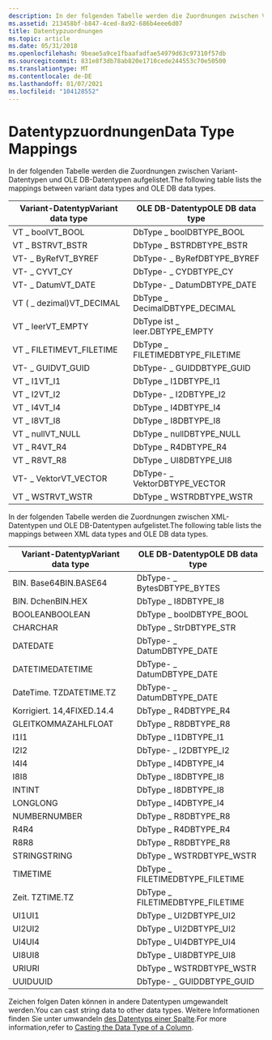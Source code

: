 ```yaml
---
description: In der folgenden Tabelle werden die Zuordnungen zwischen Variant-Datentypen und OLE DB-Datentypen aufgelistet.
ms.assetid: 213458bf-b847-4ced-8a92-686b4eee6d07
title: Datentypzuordnungen
ms.topic: article
ms.date: 05/31/2018
ms.openlocfilehash: 9beae5a9ce1fbaafadfae54979d63c97310f57db
ms.sourcegitcommit: 831e8f3db78ab820e1710cede244553c70e50500
ms.translationtype: MT
ms.contentlocale: de-DE
ms.lasthandoff: 01/07/2021
ms.locfileid: "104128552"
---
```

# <a name="data-type-mappings"></a><span data-ttu-id="f908a-103">Datentypzuordnungen</span><span class="sxs-lookup"><span data-stu-id="f908a-103">Data Type Mappings</span></span>

<span data-ttu-id="f908a-104">In der folgenden Tabelle werden die Zuordnungen zwischen Variant-Datentypen und OLE DB-Datentypen aufgelistet.</span><span class="sxs-lookup"><span data-stu-id="f908a-104">The following table lists the mappings between variant data types and OLE DB data types.</span></span>




| <span data-ttu-id="f908a-105">Variant-Datentyp</span><span class="sxs-lookup"><span data-stu-id="f908a-105">Variant data type</span></span> | <span data-ttu-id="f908a-106">OLE DB-Datentyp</span><span class="sxs-lookup"><span data-stu-id="f908a-106">OLE DB data type</span></span> |
|-------------------|------------------|
| <span data-ttu-id="f908a-107">VT \_ bool</span><span class="sxs-lookup"><span data-stu-id="f908a-107">VT\_BOOL</span></span>          | <span data-ttu-id="f908a-108">DbType \_ bool</span><span class="sxs-lookup"><span data-stu-id="f908a-108">DBTYPE\_BOOL</span></span>     |
| <span data-ttu-id="f908a-109">VT \_ BSTR</span><span class="sxs-lookup"><span data-stu-id="f908a-109">VT\_BSTR</span></span>          | <span data-ttu-id="f908a-110">DbType \_ BSTR</span><span class="sxs-lookup"><span data-stu-id="f908a-110">DBTYPE\_BSTR</span></span>     |
| <span data-ttu-id="f908a-111">VT- \_ ByRef</span><span class="sxs-lookup"><span data-stu-id="f908a-111">VT\_BYREF</span></span>         | <span data-ttu-id="f908a-112">DbType- \_ ByRef</span><span class="sxs-lookup"><span data-stu-id="f908a-112">DBTYPE\_BYREF</span></span>    |
| <span data-ttu-id="f908a-113">VT- \_ CY</span><span class="sxs-lookup"><span data-stu-id="f908a-113">VT\_CY</span></span>            | <span data-ttu-id="f908a-114">DbType- \_ CY</span><span class="sxs-lookup"><span data-stu-id="f908a-114">DBTYPE\_CY</span></span>       |
| <span data-ttu-id="f908a-115">VT- \_ Datum</span><span class="sxs-lookup"><span data-stu-id="f908a-115">VT\_DATE</span></span>          | <span data-ttu-id="f908a-116">DbType- \_ Datum</span><span class="sxs-lookup"><span data-stu-id="f908a-116">DBTYPE\_DATE</span></span>     |
| <span data-ttu-id="f908a-117">VT ( \_ dezimal)</span><span class="sxs-lookup"><span data-stu-id="f908a-117">VT\_DECIMAL</span></span>       | <span data-ttu-id="f908a-118">DbType \_ Decimal</span><span class="sxs-lookup"><span data-stu-id="f908a-118">DBTYPE\_DECIMAL</span></span>  |
| <span data-ttu-id="f908a-119">VT \_ leer</span><span class="sxs-lookup"><span data-stu-id="f908a-119">VT\_EMPTY</span></span>         | <span data-ttu-id="f908a-120">DbType ist \_ leer.</span><span class="sxs-lookup"><span data-stu-id="f908a-120">DBTYPE\_EMPTY</span></span>    |
| <span data-ttu-id="f908a-121">VT \_ FILETIME</span><span class="sxs-lookup"><span data-stu-id="f908a-121">VT\_FILETIME</span></span>      | <span data-ttu-id="f908a-122">DbType \_ FILETIME</span><span class="sxs-lookup"><span data-stu-id="f908a-122">DBTYPE\_FILETIME</span></span> |
| <span data-ttu-id="f908a-123">VT- \_ GUID</span><span class="sxs-lookup"><span data-stu-id="f908a-123">VT\_GUID</span></span>          | <span data-ttu-id="f908a-124">DbType- \_ GUID</span><span class="sxs-lookup"><span data-stu-id="f908a-124">DBTYPE\_GUID</span></span>     |
| <span data-ttu-id="f908a-125">VT \_ I1</span><span class="sxs-lookup"><span data-stu-id="f908a-125">VT\_I1</span></span>            | <span data-ttu-id="f908a-126">DbType \_ I1</span><span class="sxs-lookup"><span data-stu-id="f908a-126">DBTYPE\_I1</span></span>       |
| <span data-ttu-id="f908a-127">VT \_ I2</span><span class="sxs-lookup"><span data-stu-id="f908a-127">VT\_I2</span></span>            | <span data-ttu-id="f908a-128">DbType- \_ I2</span><span class="sxs-lookup"><span data-stu-id="f908a-128">DBTYPE\_I2</span></span>       |
| <span data-ttu-id="f908a-129">VT \_ I4</span><span class="sxs-lookup"><span data-stu-id="f908a-129">VT\_I4</span></span>            | <span data-ttu-id="f908a-130">DbType \_ I4</span><span class="sxs-lookup"><span data-stu-id="f908a-130">DBTYPE\_I4</span></span>       |
| <span data-ttu-id="f908a-131">VT \_ I8</span><span class="sxs-lookup"><span data-stu-id="f908a-131">VT\_I8</span></span>            | <span data-ttu-id="f908a-132">DbType \_ I8</span><span class="sxs-lookup"><span data-stu-id="f908a-132">DBTYPE\_I8</span></span>       |
| <span data-ttu-id="f908a-133">VT \_ null</span><span class="sxs-lookup"><span data-stu-id="f908a-133">VT\_NULL</span></span>          | <span data-ttu-id="f908a-134">DbType \_ null</span><span class="sxs-lookup"><span data-stu-id="f908a-134">DBTYPE\_NULL</span></span>     |
| <span data-ttu-id="f908a-135">VT \_ R4</span><span class="sxs-lookup"><span data-stu-id="f908a-135">VT\_R4</span></span>            | <span data-ttu-id="f908a-136">DbType \_ R4</span><span class="sxs-lookup"><span data-stu-id="f908a-136">DBTYPE\_R4</span></span>       |
| <span data-ttu-id="f908a-137">VT \_ R8</span><span class="sxs-lookup"><span data-stu-id="f908a-137">VT\_R8</span></span>            | <span data-ttu-id="f908a-138">DbType \_ UI8</span><span class="sxs-lookup"><span data-stu-id="f908a-138">DBTYPE\_UI8</span></span>      |
| <span data-ttu-id="f908a-139">VT- \_ Vektor</span><span class="sxs-lookup"><span data-stu-id="f908a-139">VT\_VECTOR</span></span>        | <span data-ttu-id="f908a-140">DbType- \_ Vektor</span><span class="sxs-lookup"><span data-stu-id="f908a-140">DBTYPE\_VECTOR</span></span>   |
| <span data-ttu-id="f908a-141">VT \_ WSTR</span><span class="sxs-lookup"><span data-stu-id="f908a-141">VT\_WSTR</span></span>          | <span data-ttu-id="f908a-142">DbType \_ WSTR</span><span class="sxs-lookup"><span data-stu-id="f908a-142">DBTYPE\_WSTR</span></span>     |



 

<span data-ttu-id="f908a-143">In der folgenden Tabelle werden die Zuordnungen zwischen XML-Datentypen und OLE DB-Datentypen aufgelistet.</span><span class="sxs-lookup"><span data-stu-id="f908a-143">The following table lists the mappings between XML data types and OLE DB data types.</span></span>



| <span data-ttu-id="f908a-144">Variant-Datentyp</span><span class="sxs-lookup"><span data-stu-id="f908a-144">Variant data type</span></span> | <span data-ttu-id="f908a-145">OLE DB-Datentyp</span><span class="sxs-lookup"><span data-stu-id="f908a-145">OLE DB data type</span></span> |
|-------------------|------------------|
| <span data-ttu-id="f908a-146">BIN. Base64</span><span class="sxs-lookup"><span data-stu-id="f908a-146">BIN.BASE64</span></span>        | <span data-ttu-id="f908a-147">DbType- \_ Bytes</span><span class="sxs-lookup"><span data-stu-id="f908a-147">DBTYPE\_BYTES</span></span>    |
| <span data-ttu-id="f908a-148">BIN. Dchen</span><span class="sxs-lookup"><span data-stu-id="f908a-148">BIN.HEX</span></span>           | <span data-ttu-id="f908a-149">DbType \_ I8</span><span class="sxs-lookup"><span data-stu-id="f908a-149">DBTYPE\_I8</span></span>       |
| <span data-ttu-id="f908a-150">BOOLEAN</span><span class="sxs-lookup"><span data-stu-id="f908a-150">BOOLEAN</span></span>           | <span data-ttu-id="f908a-151">DbType \_ bool</span><span class="sxs-lookup"><span data-stu-id="f908a-151">DBTYPE\_BOOL</span></span>     |
| <span data-ttu-id="f908a-152">CHAR</span><span class="sxs-lookup"><span data-stu-id="f908a-152">CHAR</span></span>              | <span data-ttu-id="f908a-153">DbType \_ Str</span><span class="sxs-lookup"><span data-stu-id="f908a-153">DBTYPE\_STR</span></span>      |
| <span data-ttu-id="f908a-154">DATE</span><span class="sxs-lookup"><span data-stu-id="f908a-154">DATE</span></span>              | <span data-ttu-id="f908a-155">DbType- \_ Datum</span><span class="sxs-lookup"><span data-stu-id="f908a-155">DBTYPE\_DATE</span></span>     |
| <span data-ttu-id="f908a-156">DATETIME</span><span class="sxs-lookup"><span data-stu-id="f908a-156">DATETIME</span></span>          | <span data-ttu-id="f908a-157">DbType- \_ Datum</span><span class="sxs-lookup"><span data-stu-id="f908a-157">DBTYPE\_DATE</span></span>     |
| <span data-ttu-id="f908a-158">DateTime. TZ</span><span class="sxs-lookup"><span data-stu-id="f908a-158">DATETIME.TZ</span></span>       | <span data-ttu-id="f908a-159">DbType- \_ Datum</span><span class="sxs-lookup"><span data-stu-id="f908a-159">DBTYPE\_DATE</span></span>     |
| <span data-ttu-id="f908a-160">Korrigiert. 14,4</span><span class="sxs-lookup"><span data-stu-id="f908a-160">FIXED.14.4</span></span>        | <span data-ttu-id="f908a-161">DbType \_ R4</span><span class="sxs-lookup"><span data-stu-id="f908a-161">DBTYPE\_R4</span></span>       |
| <span data-ttu-id="f908a-162">GLEITKOMMAZAHL</span><span class="sxs-lookup"><span data-stu-id="f908a-162">FLOAT</span></span>             | <span data-ttu-id="f908a-163">DbType \_ R8</span><span class="sxs-lookup"><span data-stu-id="f908a-163">DBTYPE\_R8</span></span>       |
| <span data-ttu-id="f908a-164">I1</span><span class="sxs-lookup"><span data-stu-id="f908a-164">I1</span></span>                | <span data-ttu-id="f908a-165">DbType \_ I1</span><span class="sxs-lookup"><span data-stu-id="f908a-165">DBTYPE\_I1</span></span>       |
| <span data-ttu-id="f908a-166">I2</span><span class="sxs-lookup"><span data-stu-id="f908a-166">I2</span></span>                | <span data-ttu-id="f908a-167">DbType- \_ I2</span><span class="sxs-lookup"><span data-stu-id="f908a-167">DBTYPE\_I2</span></span>       |
| <span data-ttu-id="f908a-168">I4</span><span class="sxs-lookup"><span data-stu-id="f908a-168">I4</span></span>                | <span data-ttu-id="f908a-169">DbType \_ I4</span><span class="sxs-lookup"><span data-stu-id="f908a-169">DBTYPE\_I4</span></span>       |
| <span data-ttu-id="f908a-170">I8</span><span class="sxs-lookup"><span data-stu-id="f908a-170">I8</span></span>                | <span data-ttu-id="f908a-171">DbType \_ I8</span><span class="sxs-lookup"><span data-stu-id="f908a-171">DBTYPE\_I8</span></span>       |
| <span data-ttu-id="f908a-172">INT</span><span class="sxs-lookup"><span data-stu-id="f908a-172">INT</span></span>               | <span data-ttu-id="f908a-173">DbType \_ I8</span><span class="sxs-lookup"><span data-stu-id="f908a-173">DBTYPE\_I8</span></span>       |
| <span data-ttu-id="f908a-174">LONG</span><span class="sxs-lookup"><span data-stu-id="f908a-174">LONG</span></span>              | <span data-ttu-id="f908a-175">DbType \_ I4</span><span class="sxs-lookup"><span data-stu-id="f908a-175">DBTYPE\_I4</span></span>       |
| <span data-ttu-id="f908a-176">NUMBER</span><span class="sxs-lookup"><span data-stu-id="f908a-176">NUMBER</span></span>            | <span data-ttu-id="f908a-177">DbType \_ R8</span><span class="sxs-lookup"><span data-stu-id="f908a-177">DBTYPE\_R8</span></span>       |
| <span data-ttu-id="f908a-178">R4</span><span class="sxs-lookup"><span data-stu-id="f908a-178">R4</span></span>                | <span data-ttu-id="f908a-179">DbType \_ R4</span><span class="sxs-lookup"><span data-stu-id="f908a-179">DBTYPE\_R4</span></span>       |
| <span data-ttu-id="f908a-180">R8</span><span class="sxs-lookup"><span data-stu-id="f908a-180">R8</span></span>                | <span data-ttu-id="f908a-181">DbType \_ R8</span><span class="sxs-lookup"><span data-stu-id="f908a-181">DBTYPE\_R8</span></span>       |
| <span data-ttu-id="f908a-182">STRING</span><span class="sxs-lookup"><span data-stu-id="f908a-182">STRING</span></span>            | <span data-ttu-id="f908a-183">DbType \_ WSTR</span><span class="sxs-lookup"><span data-stu-id="f908a-183">DBTYPE\_WSTR</span></span>     |
| <span data-ttu-id="f908a-184">TIME</span><span class="sxs-lookup"><span data-stu-id="f908a-184">TIME</span></span>              | <span data-ttu-id="f908a-185">DbType \_ FILETIME</span><span class="sxs-lookup"><span data-stu-id="f908a-185">DBTYPE\_FILETIME</span></span> |
| <span data-ttu-id="f908a-186">Zeit. TZ</span><span class="sxs-lookup"><span data-stu-id="f908a-186">TIME.TZ</span></span>           | <span data-ttu-id="f908a-187">DbType \_ FILETIME</span><span class="sxs-lookup"><span data-stu-id="f908a-187">DBTYPE\_FILETIME</span></span> |
| <span data-ttu-id="f908a-188">UI1</span><span class="sxs-lookup"><span data-stu-id="f908a-188">UI1</span></span>               | <span data-ttu-id="f908a-189">DbType \_ UI2</span><span class="sxs-lookup"><span data-stu-id="f908a-189">DBTYPE\_UI2</span></span>      |
| <span data-ttu-id="f908a-190">UI2</span><span class="sxs-lookup"><span data-stu-id="f908a-190">UI2</span></span>               | <span data-ttu-id="f908a-191">DbType \_ UI2</span><span class="sxs-lookup"><span data-stu-id="f908a-191">DBTYPE\_UI2</span></span>      |
| <span data-ttu-id="f908a-192">UI4</span><span class="sxs-lookup"><span data-stu-id="f908a-192">UI4</span></span>               | <span data-ttu-id="f908a-193">DbType \_ UI4</span><span class="sxs-lookup"><span data-stu-id="f908a-193">DBTYPE\_UI4</span></span>      |
| <span data-ttu-id="f908a-194">UI8</span><span class="sxs-lookup"><span data-stu-id="f908a-194">UI8</span></span>               | <span data-ttu-id="f908a-195">DbType \_ UI8</span><span class="sxs-lookup"><span data-stu-id="f908a-195">DBTYPE\_UI8</span></span>      |
| <span data-ttu-id="f908a-196">URI</span><span class="sxs-lookup"><span data-stu-id="f908a-196">URI</span></span>               | <span data-ttu-id="f908a-197">DbType \_ WSTR</span><span class="sxs-lookup"><span data-stu-id="f908a-197">DBTYPE\_WSTR</span></span>     |
| <span data-ttu-id="f908a-198">UUID</span><span class="sxs-lookup"><span data-stu-id="f908a-198">UUID</span></span>              | <span data-ttu-id="f908a-199">DbType- \_ GUID</span><span class="sxs-lookup"><span data-stu-id="f908a-199">DBTYPE\_GUID</span></span>     |



 

<span data-ttu-id="f908a-200">Zeichen folgen Daten können in andere Datentypen umgewandelt werden.</span><span class="sxs-lookup"><span data-stu-id="f908a-200">You can cast string data to other data types.</span></span> <span data-ttu-id="f908a-201">Weitere Informationen finden Sie unter umwandeln [des Datentyps einer Spalte](-search-sql-castingdatacolumntype.md).</span><span class="sxs-lookup"><span data-stu-id="f908a-201">For more information,refer to [Casting the Data Type of a Column](-search-sql-castingdatacolumntype.md).</span></span>

 

 



